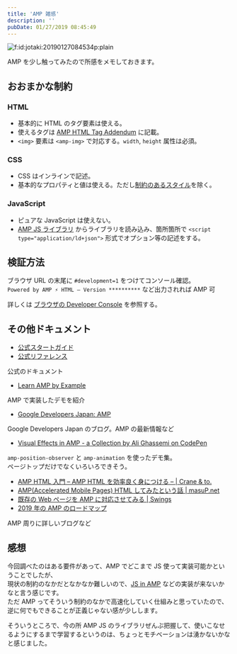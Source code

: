 ```yaml
---
title: 'AMP 雑感'
description: ''
pubDate: 01/27/2019 08:45:49
---
```


<p><span itemscope itemtype="http://schema.org/Photograph"><img src="/images/hatena/20190127084534.png" alt="f:id:jotaki:20190127084534p:plain" title="f:id:jotaki:20190127084534p:plain" class="hatena-fotolife" itemprop="image"></span></p>

<p>AMP を少し触ってみたので所感をメモしておきます。</p>

<h2>おおまかな制約</h2>

<h3>HTML</h3>

<ul>
<li>基本的に HTML のタグ要素は使える。</li>
<li>使えるタグは <a href="https://github.com/ampproject/amphtml/blob/master/spec/amp-tag-addendum.md">AMP HTML Tag Addendum</a> に記載。</li>
<li><code>&lt;img&gt;</code> 要素は <code>&lt;amp-img&gt;</code> で対応する。<code>width</code>, <code>height</code> 属性は必須。</li>
</ul>

<h3>CSS</h3>

<ul>
<li>CSS はインラインで記述。</li>
<li>基本的なプロパティと値は使える。ただし<a href="https://www.ampproject.org/ja/docs/design/responsive/style_pages">制約のあるスタイル</a>を除く。</li>
</ul>

<h3>JavaScript</h3>

<ul>
<li>ピュアな JavaScript は使えない。</li>
<li><a href="https://github.com/ampproject/amphtml/tree/master/src">AMP JS ライブラリ</a> からライブラリを読み込み、箇所箇所で <code>&lt;script type="application/ld+json"&gt;</code> 形式でオプション等の記述をする。</li>
</ul>

<h2>検証方法</h2>

<p>ブラウザ URL の末尾に <code>#development=1</code> をつけてコンソール確認。<br/>
<code>Powered by AMP ⚡ HTML – Version **********</code> など出力されれば AMP 可</p>

<p>詳しくは <a href="https://www.ampproject.org/ja/docs/fundamentals/validate">ブラウザの Developer Console</a> を参照する。</p>

<h2>その他ドキュメント</h2>

<ul>
<li><a href="https://www.ampproject.org/ja/docs/getting_started/create">公式スタートガイド</a></li>
<li><a href="https://www.ampproject.org/ja/docs/reference/components">公式リファレンス</a></li>
</ul>

<p>公式のドキュメント</p>

<ul>
<li><a href="https://ampbyexample.com/">Learn AMP by Example</a></li>
</ul>

<p>AMP で実装したデモを紹介</p>

<ul>
<li><a href="https://developers-jp.googleblog.com/search/label/AMP">Google Developers Japan: AMP</a></li>
</ul>

<p>Google Developers Japan のブログ。AMP の最新情報など</p>

<ul>
<li><a href="https://codepen.io/collection/nMJYrv/">Visual Effects in AMP - a Collection by Ali Ghassemi on CodePen</a></li>
</ul>

<p><code>amp-position-observer</code> と <code>amp-animation</code> を使ったデモ集。<br/>
ページトップだけでなくいろいろできそう。</p>

<ul>
<li><a href="https://www.craneto.co.jp/archives/467/">AMP HTML 入門 – AMP HTML を効率良く身につける – | Crane &amp; to.</a></li>
<li><a href="https://masup.net/2015/10/fits-amp-html.shtml">AMP(Accelerated Mobile Pages) HTML してみたという話 | masuP.net</a></li>
<li><a href="https://bulan.co/swings/amp-builds/">既存の Web ページを AMP に対応させてみる | Swings</a></li>
<li><a href="https://firstlayout.net/roadmap-of-amp-in-2019/">2019 年の AMP のロードマップ</a></li>
</ul>

<p>AMP 周りに詳しいブログなど</p>

<h2>感想</h2>

<p>今回調べたのはある要件があって、AMP でどこまで JS 使って実装可能かということでしたが、<br/>
現状の制約のなかだとなかなか難しいので、<a href="https://www.suzukikenichi.com/blog/js-in-amp-with-web-worker/">JS in AMP</a> などの実装が来ないかなと言う感じです。<br/>
ただ AMP ってそういう制約のなかで高速化していく仕組みと思っていたので、逆に何でもできることが正義じゃない感が少しします。</p>

<p>そういうところで、今の所 AMP JS のライブラリぜんぶ把握して、使いこなせるようにするまで学習するというのは、ちょっとモチベーションは湧かないかなと感じました。</p>
